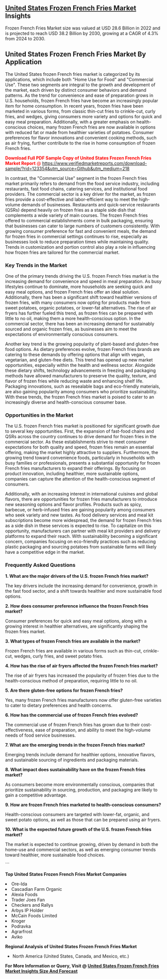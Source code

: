 <h2><a href="https://www.verifiedmarketreports.com/download-sample/?rid=123354&amp;utm_source=Github&amp;utm_medium=218" target="_blank">United States Frozen French Fries Market</a> Insights</h2><p>Frozen French Fries Market size was valued at USD 28.6 Billion in 2022 and is projected to reach USD 38.2 Billion by 2030, growing at a CAGR of 4.3% from 2024 to 2030.</p><p> <h2>United States Frozen French Fries Market By Application</h2> <p>The United States frozen French fries market is categorized by its applications, which include both "Home Use for Food" and "Commercial Use". These two segments are integral to the growth and development of the market, each driven by distinct consumer behaviors and demand patterns. As the trend for convenience and ease of preparation grows in U.S. households, frozen French fries have become an increasingly popular item for home consumption. In recent years, frozen fries have been marketed in various forms, from classic thin-cut fries to crinkle-cut, curly fries, and wedges, giving consumers more variety and options for quick and easy meal preparation. Additionally, with a greater emphasis on health-conscious choices, many frozen French fries are now available in options with reduced fat or made from healthier varieties of potatoes. Consumer preferences for flavor innovations and convenient cooking methods, such as air frying, further contribute to the rise in home consumption of frozen French fries. <p><span class=""><span style="color: #ff0000;"><strong>Download Full PDF Sample Copy of United States Frozen French Fries Market Report</strong> @ </span><a href="https://www.verifiedmarketreports.com/download-sample/?rid=123354&amp;utm_source=Github&amp;utm_medium=218" target="_blank">https://www.verifiedmarketreports.com/download-sample/?rid=123354&amp;utm_source=Github&amp;utm_medium=218</a></span></p> <p>In contrast, the "Commercial Use" segment in the frozen French fries market primarily refers to demand from the food service industry, including restaurants, fast food chains, catering services, and institutional food providers. The commercial sector is a key driver for the market, as frozen fries provide a cost-effective and labor-efficient way to meet the high-volume demands of businesses. Restaurants and quick-service restaurants (QSRs) depend heavily on frozen fries as a staple side dish that complements a wide variety of main courses. The frozen French fries offered to commercial establishments come in bulk packaging, ensuring that businesses can cater to large numbers of customers consistently. With growing consumer preference for fast and convenient meals, the demand for frozen fries in commercial settings continues to rise, especially as businesses look to reduce preparation times while maintaining quality. Trends in customization and portion control also play a role in influencing how frozen fries are tailored for the commercial market.</p> <h3>Key Trends in the Market</h3> <p>One of the primary trends driving the U.S. frozen French fries market is the increasing demand for convenience and speed in meal preparation. As busy lifestyles continue to dominate, more households are seeking quick and easy meal options, and frozen French fries offer an ideal solution. Additionally, there has been a significant shift toward healthier versions of frozen fries, with many consumers now opting for products made from sweet potatoes, organic potatoes, or lower-fat alternatives. The rise of air fryers has further fueled this trend, as frozen fries can be prepared with little to no oil, making them a more health-conscious option. In the commercial sector, there has been an increasing demand for sustainably sourced and organic frozen fries, as businesses aim to meet the expectations of environmentally conscious consumers. <p>Another key trend is the growing popularity of plant-based and gluten-free food options. As dietary preferences evolve, frozen French fries brands are catering to these demands by offering options that align with vegan, vegetarian, and gluten-free diets. This trend has opened up new market opportunities, especially within the health and wellness sector. Alongside these dietary shifts, technology advancements in freezing and packaging methods have allowed manufacturers to preserve the quality, texture, and flavor of frozen fries while reducing waste and enhancing shelf life. Packaging innovations, such as resealable bags and eco-friendly materials, are also gaining popularity among consumers who prioritize sustainability. With these trends, the frozen French fries market is poised to cater to an increasingly diverse and health-conscious consumer base.</p> <h3>Opportunities in the Market</h3> <p>The U.S. frozen French fries market is positioned for significant growth due to several key opportunities. First, the expansion of fast-food chains and QSRs across the country continues to drive demand for frozen fries in the commercial sector. As these establishments strive to meet consumer expectations for both quality and speed, frozen fries remain an essential offering, making the market highly attractive to suppliers. Furthermore, the growing trend toward convenience foods, particularly in households with busy families or professionals, presents a substantial opportunity for frozen French fries manufacturers to expand their offerings. By focusing on product innovation, including healthier, more sustainable options, companies can capture the attention of the health-conscious segment of consumers. <p>Additionally, with an increasing interest in international cuisines and global flavors, there are opportunities for frozen fries manufacturers to introduce new seasoning options and flavor profiles. Products such as spicy, barbecue, or herb-infused fries are gaining popularity among consumers who seek variety and new tastes. As food delivery services and meal kit subscriptions become more widespread, the demand for frozen French fries as a side dish in these services is expected to rise. To capitalize on this opportunity, manufacturers can partner with meal kit providers and delivery platforms to expand their reach. With sustainability becoming a significant concern, companies focusing on eco-friendly practices such as reducing plastic packaging and sourcing potatoes from sustainable farms will likely have a competitive edge in the market.</p> <h3>Frequently Asked Questions</h3> <p><strong>1. What are the major drivers of the U.S. frozen French fries market?</strong></p> <p>The key drivers include the increasing demand for convenience, growth in the fast food sector, and a shift towards healthier and more sustainable food options.</p> <p><strong>2. How does consumer preference influence the frozen French fries market?</strong></p> <p>Consumer preferences for quick and easy meal options, along with a growing interest in healthier alternatives, are significantly shaping the frozen fries market.</p> <p><strong>3. What types of frozen French fries are available in the market?</strong></p> <p>Frozen French fries are available in various forms such as thin-cut, crinkle-cut, wedges, curly fries, and sweet potato fries.</p> <p><strong>4. How has the rise of air fryers affected the frozen French fries market?</strong></p> <p>The rise of air fryers has increased the popularity of frozen fries due to the health-conscious method of preparation, requiring little to no oil.</p> <p><strong>5. Are there gluten-free options for frozen French fries?</strong></p> <p>Yes, many frozen French fries manufacturers now offer gluten-free varieties to cater to dietary preferences and health concerns.</p> <p><strong>6. How has the commercial use of frozen French fries evolved?</strong></p> <p>The commercial use of frozen French fries has grown due to their cost-effectiveness, ease of preparation, and ability to meet the high-volume needs of food service businesses.</p> <p><strong>7. What are the emerging trends in the frozen French fries market?</strong></p> <p>Emerging trends include demand for healthier options, innovative flavors, and sustainable sourcing of ingredients and packaging materials.</p> <p><strong>8. What impact does sustainability have on the frozen French fries market?</strong></p> <p>As consumers become more environmentally conscious, companies that prioritize sustainability in sourcing, production, and packaging are likely to gain a competitive advantage.</p> <p><strong>9. How are frozen French fries marketed to health-conscious consumers?</strong></p> <p>Health-conscious consumers are targeted with lower-fat, organic, and sweet potato options, as well as those that can be prepared using air fryers.</p> <p><strong>10. What is the expected future growth of the U.S. frozen French fries market?</strong></p> <p>The market is expected to continue growing, driven by demand in both the home-use and commercial sectors, as well as emerging consumer trends toward healthier, more sustainable food choices.</p> ```</p><p><strong>Top United States Frozen French Fries Market Companies</strong></p><div data-test-id=""><p><li>Ore-Ida</li><li> Cascadian Farm Organic</li><li> Alexia Foods</li><li> Trader Joes Fan</li><li> Checkers and Rallys</li><li> Arbys IP Holder</li><li> McCain Foods Limited</li><li> Kroger</li><li> Podravka</li><li> Agrarfrost</li><li> Aviko</li></p><div><strong>Regional Analysis of&nbsp;United States Frozen French Fries Market</strong></div><ul><li dir="ltr"><p dir="ltr">North America&nbsp;(United States, Canada, and Mexico, etc.)</p></li></ul><p><strong>For More Information or Query, Visit @&nbsp;</strong><strong><a href="https://www.verifiedmarketreports.com/product/global-frozen-french-fries-market-report-2019-competitive-landscape-trends-and-opportunities/?utm_source=Github&amp;utm_medium=218" target="_blank">United States Frozen French Fries Market Insights Size And Forecast</a></strong></p></div>
